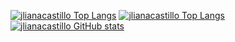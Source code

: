 [![jlianacastillo Top Langs](https://github-readme-stats.vercel.app/api/top-langs/?username=jlianacastillo&layout=compact)](https://github.com/jlianacastillo/github-readme-stats)
[![jlianacastillo Top Langs](https://github-readme-stats.vercel.app/api/top-langs/?username=jlianacastillo)](https://github.com/jlianacastillo/github-readme-stats)
[![jlianacastillo GitHub stats](https://github-readme-stats.vercel.app/api?username=jlianacastillo)](https://github.com/jlianacastillo/github-readme-stats) 
